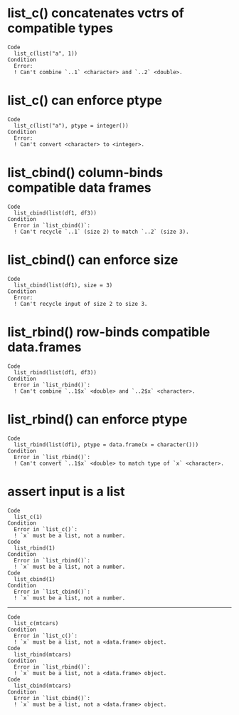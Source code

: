 # list_c() concatenates vctrs of compatible types

    Code
      list_c(list("a", 1))
    Condition
      Error:
      ! Can't combine `..1` <character> and `..2` <double>.

# list_c() can enforce ptype

    Code
      list_c(list("a"), ptype = integer())
    Condition
      Error:
      ! Can't convert <character> to <integer>.

# list_cbind() column-binds compatible data frames

    Code
      list_cbind(list(df1, df3))
    Condition
      Error in `list_cbind()`:
      ! Can't recycle `..1` (size 2) to match `..2` (size 3).

# list_cbind() can enforce size

    Code
      list_cbind(list(df1), size = 3)
    Condition
      Error:
      ! Can't recycle input of size 2 to size 3.

# list_rbind() row-binds compatible data.frames

    Code
      list_rbind(list(df1, df3))
    Condition
      Error in `list_rbind()`:
      ! Can't combine `..1$x` <double> and `..2$x` <character>.

# list_rbind() can enforce ptype

    Code
      list_rbind(list(df1), ptype = data.frame(x = character()))
    Condition
      Error in `list_rbind()`:
      ! Can't convert `..1$x` <double> to match type of `x` <character>.

# assert input is a list

    Code
      list_c(1)
    Condition
      Error in `list_c()`:
      ! `x` must be a list, not a number.
    Code
      list_rbind(1)
    Condition
      Error in `list_rbind()`:
      ! `x` must be a list, not a number.
    Code
      list_cbind(1)
    Condition
      Error in `list_cbind()`:
      ! `x` must be a list, not a number.

---

    Code
      list_c(mtcars)
    Condition
      Error in `list_c()`:
      ! `x` must be a list, not a <data.frame> object.
    Code
      list_rbind(mtcars)
    Condition
      Error in `list_rbind()`:
      ! `x` must be a list, not a <data.frame> object.
    Code
      list_cbind(mtcars)
    Condition
      Error in `list_cbind()`:
      ! `x` must be a list, not a <data.frame> object.


